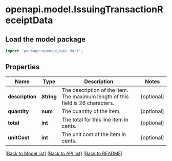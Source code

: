 # openapi.model.IssuingTransactionReceiptData

## Load the model package
```dart
import 'package:openapi/api.dart';
```

## Properties
Name | Type | Description | Notes
------------ | ------------- | ------------- | -------------
**description** | **String** | The description of the item. The maximum length of this field is 26 characters. | [optional] 
**quantity** | **num** | The quantity of the item. | [optional] 
**total** | **int** | The total for this line item in cents. | [optional] 
**unitCost** | **int** | The unit cost of the item in cents. | [optional] 

[[Back to Model list]](../README.md#documentation-for-models) [[Back to API list]](../README.md#documentation-for-api-endpoints) [[Back to README]](../README.md)


